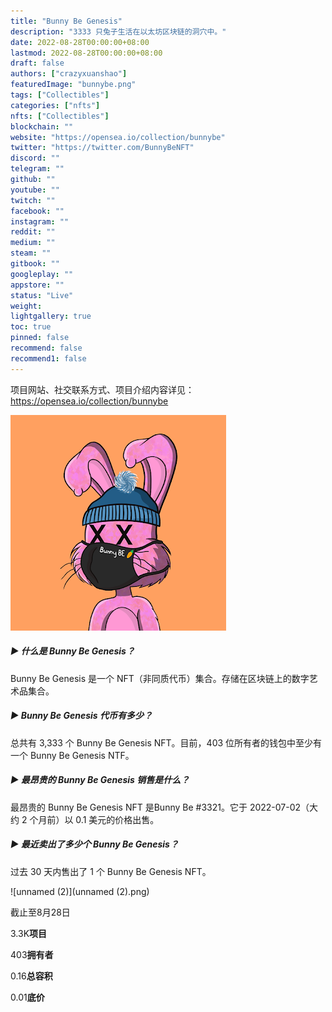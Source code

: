 ```yaml
---
title: "Bunny Be Genesis"
description: "3333 只兔子生活在以太坊区块链的洞穴中。"
date: 2022-08-28T00:00:00+08:00
lastmod: 2022-08-28T00:00:00+08:00
draft: false
authors: ["crazyxuanshao"]
featuredImage: "bunnybe.png"
tags: ["Collectibles"]
categories: ["nfts"]
nfts: ["Collectibles"]
blockchain: ""
website: "https://opensea.io/collection/bunnybe"
twitter: "https://twitter.com/BunnyBeNFT"
discord: ""
telegram: ""
github: ""
youtube: ""
twitch: ""
facebook: ""
instagram: ""
reddit: ""
medium: ""
steam: ""
gitbook: ""
googleplay: ""
appstore: ""
status: "Live"
weight: 
lightgallery: true
toc: true
pinned: false
recommend: false
recommend1: false
---
```

项目网站、社交联系方式、项目介绍内容详见：https://opensea.io/collection/bunnybe

![unnamed](unnamed.png)

##### ▶ 什么是 Bunny Be Genesis？

Bunny Be Genesis 是一个 NFT（非同质代币）集合。存储在区块链上的数字艺术品集合。

##### ▶ Bunny Be Genesis 代币有多少？

总共有 3,333 个 Bunny Be Genesis NFT。目前，403 位所有者的钱包中至少有一个 Bunny Be Genesis NTF。

##### ▶ 最昂贵的 Bunny Be Genesis 销售是什么？

最昂贵的 Bunny Be Genesis NFT 是Bunny Be #3321。它于 2022-07-02（大约 2 个月前）以 0.1 美元的价格出售。

##### ▶ 最近卖出了多少个 Bunny Be Genesis？

过去 30 天内售出了 1 个 Bunny Be Genesis NFT。

![unnamed (2)](unnamed (2).png)

截止至8月28日

3.3K**项目**

403**拥有者**

0.16**总容积**

0.01**底价**
